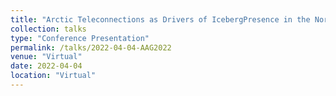 ```yaml
---
title: "Arctic Teleconnections as Drivers of IcebergPresence in the North Atlantic"
collection: talks
type: "Conference Presentation"
permalink: /talks/2022-04-04-AAG2022
venue: "Virtual"
date: 2022-04-04
location: "Virtual"
---
```


